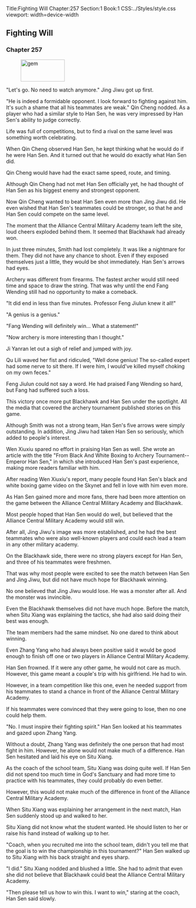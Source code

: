 Title:Fighting Will 
Chapter:257 
Section:1 
Book:1 
CSS:../Styles/style.css 
viewport: width=device-width
  
## Fighting Will
### Chapter 257 
<figure>
	<img src="../Images/gem.gif" alt="gem" id="gem" width="120" height="60" />
</figure>
  

  
  "Let's go. No need to watch anymore." Jing Jiwu got up first.

"He is indeed a formidable opponent. I look forward to fighting against him. It's such a shame that all his teammates are weak." Qin Cheng nodded. As a player who had a similar style to Han Sen, he was very impressed by Han Sen's ability to judge correctly.

Life was full of competitions, but to find a rival on the same level was something worth celebrating.

When Qin Cheng observed Han Sen, he kept thinking what he would do if he were Han Sen. And it turned out that he would do exactly what Han Sen did.

Qin Cheng would have had the exact same speed, route, and timing.

Although Qin Cheng had not met Han Sen officially yet, he had thought of Han Sen as his biggest enemy and strongest opponent.

Now Qin Cheng wanted to beat Han Sen even more than Jing Jiwu did. He even wished that Han Sen's teammates could be stronger, so that he and Han Sen could compete on the same level.

The moment that the Alliance Central Military Academy team left the site, loud cheers exploded behind them. It seemed that Blackhawk had already won.

In just three minutes, Smith had lost completely. It was like a nightmare for them. They did not have any chance to shoot. Even if they exposed themselves just a little, they would be shot immediately. Han Sen's arrows had eyes.

Archery was different from firearms. The fastest archer would still need time and space to draw the string. That was why until the end Fang Wending still had no opportunity to make a comeback.

"It did end in less than five minutes. Professor Feng Jiulun knew it all!"

"A genius is a genius."

"Fang Wending will definitely win… What a statement!"

"Now archery is more interesting than I thought."

Ji Yanran let out a sigh of relief and jumped with joy.

Qu Lili waved her fist and ridiculed, "Well done genius! The so-called expert had some nerve to sit there. If I were him, I would've killed myself choking on my own feces."

Feng Jiulun could not say a word. He had praised Fang Wending so hard, but Fang had suffered such a loss.

This victory once more put Blackhawk and Han Sen under the spotlight. All the media that covered the archery tournament published stories on this game.

Although Smith was not a strong team, Han Sen's five arrows were simply outstanding. In addition, Jing Jiwu had taken Han Sen so seriously, which added to people's interest.

Wen Xiuxiu spared no effort in praising Han Sen as well. She wrote an article with the title "From Black And White Boxing to Archery Tournament--Emperor Han Sen," in which she introduced Han Sen's past experience, making more readers familiar with him.

After reading Wen Xiuxiu's report, many people found Han Sen's black and white boxing game video on the Skynet and fell in love with him even more.

As Han Sen gained more and more fans, there had been more attention on the game between the Alliance Central Military Academy and Blackhawk.

Most people hoped that Han Sen would do well, but believed that the Alliance Central Military Academy would still win.

After all, Jing Jiwu's image was more established, and he had the best teammates who were also well-known players and could each lead a team in any other military academy.

On the Blackhawk side, there were no strong players except for Han Sen, and three of his teammates were freshmen.

That was why most people were excited to see the match between Han Sen and Jing Jiwu, but did not have much hope for Blackhawk winning.

No one believed that Jing Jiwu would lose. He was a monster after all. And the monster was invincible.

Even the Blackhawk themselves did not have much hope. Before the match, when Situ Xiang was explaining the tactics, she had also said doing their best was enough.

The team members had the same mindset. No one dared to think about winning.

Even Zhang Yang who had always been positive said it would be good enough to finish off one or two players in Alliance Central Military Academy.

Han Sen frowned. If it were any other game, he would not care as much. However, this game meant a couple's trip with his girlfriend. He had to win.

However, in a team competition like this one, even he needed support from his teammates to stand a chance in front of the Alliance Central Military Academy.

If his teammates were convinced that they were going to lose, then no one could help them.

"No. I must inspire their fighting spirit." Han Sen looked at his teammates and gazed upon Zhang Yang.

Without a doubt, Zhang Yang was definitely the one person that had most fight in him. However, he alone would not make much of a difference. Han Sen hesitated and laid his eye on Situ Xiang.

As the coach of the school team, Situ Xiang was doing quite well. If Han Sen did not spend too much time in God's Sanctuary and had more time to practice with his teammates, they could probably do even better.

However, this would not make much of the difference in front of the Alliance Central Military Academy.

When Situ Xiang was explaining her arrangement in the next match, Han Sen suddenly stood up and walked to her.

Situ Xiang did not know what the student wanted. He should listen to her or raise his hand instead of walking up to her.

"Coach, when you recruited me into the school team, didn't you tell me that the goal is to win the championship in this tournament?" Han Sen walked up to Situ Xiang with his back straight and eyes sharp.

"I did." Situ Xiang nodded and blushed a little. She had to admit that even she did not believe that Blackhawk could beat the Alliance Central Military Academy.

"Then please tell us how to win this. I want to win," staring at the coach, Han Sen said slowly.
